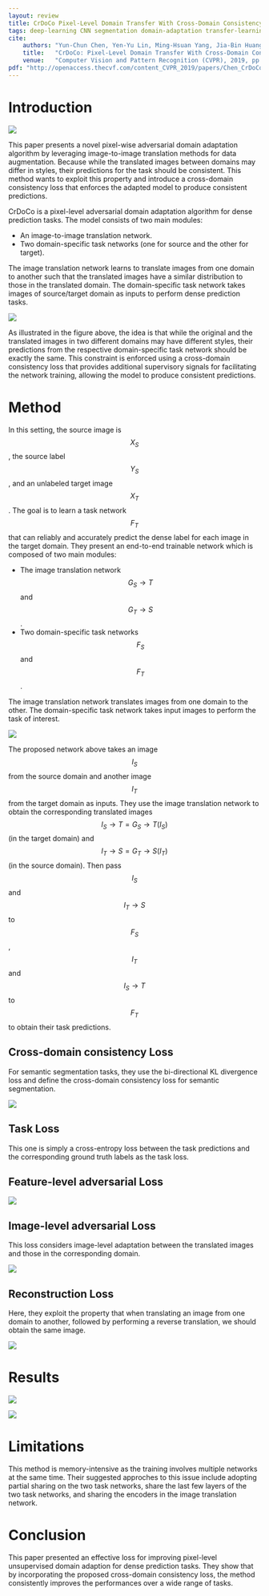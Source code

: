 ```yaml
---
layout: review
title: CrDoCo Pixel-Level Domain Transfer With Cross-Domain Consistency
tags: deep-learning CNN segmentation domain-adaptation transfer-learning adversarial 
cite:
    authors: "Yun-Chun Chen, Yen-Yu Lin, Ming-Hsuan Yang, Jia-Bin Huang"
    title:   "CrDoCo: Pixel-Level Domain Transfer With Cross-Domain Consistency"
    venue:   "Computer Vision and Pattern Recognition (CVPR), 2019, pp. 1791-1800"
pdf: "http://openaccess.thecvf.com/content_CVPR_2019/papers/Chen_CrDoCo_Pixel-Level_Domain_Transfer_With_Cross-Domain_Consistency_CVPR_2019_paper.pdf"
---
```



# Introduction

![](/article/images/CrDoCo/dataset.png)

This paper presents a novel pixel-wise adversarial domain adaptation algorithm by leveraging image-to-image translation methods for data augmentation.
Because while the translated images between domains may differ in styles, their predictions for the task should be consistent.
This method wants to exploit this property and introduce a cross-domain consistency loss that enforces the adapted model to produce consistent predictions.


CrDoCo is a pixel-level adversarial domain adaptation algorithm for dense prediction tasks.
The model consists of two main modules:
- An image-to-image translation network.
- Two domain-specific task networks (one for source and the other for target).

The image translation network learns to translate images from one domain to another such that the translated images have a similar distribution to those in the translated domain.
The domain-specific task network takes images of source/target domain as inputs to perform dense prediction tasks.

![](/article/images/CrDoCo/mainidea.png)

As illustrated in the figure above, the idea is that while the original and the translated images in two different domains may have different styles, their predictions from the respective domain-specific task network should be exactly the same.
This constraint is enforced using a cross-domain consistency loss that provides additional supervisory signals for facilitating the network training, allowing the model to produce consistent predictions.

# Method

In this setting, the source image is $$X_S$$, the source label $$Y_S$$, and an unlabeled target image $$X_T$$.
The goal is to learn a task network $$F_T$$ that can reliably and accurately predict the dense label for each image in the target domain.
They present an end-to-end trainable network which is composed of two main modules:
- The image translation network $$G_S \rightarrow T$$ and $$G_T \rightarrow S$$.
- Two domain-specific task networks $$F_S$$ and $$F_T$$.

The image translation network translates images from one domain to the other.
The domain-specific task network takes input images to perform the task of interest.

![](/article/images/CrDoCo/method.png)

The proposed network above takes an image $$I_S$$ from the source domain and another image $$I_T$$ from the target domain as inputs.
They use the image translation network to obtain the corresponding translated images $$I_S \rightarrow T = G_S \rightarrow T (I_S)$$ (in the target domain) and $$I_T \rightarrow S = G_T \rightarrow S(I_T)$$ (in the source domain).
Then pass $$I_S$$ and $$I_T \rightarrow S$$ to $$F_S$$, $$I_T$$ and $$I_S \rightarrow T$$ to $$F_T$$ to obtain their task predictions.

## Cross-domain consistency Loss

For semantic segmentation tasks, they use the bi-directional KL divergence loss and define the cross-domain consistency loss for semantic segmentation.

![](/article/images/CrDoCo/consistency.png)

## Task Loss

This one is simply a cross-entropy loss between the task predictions and the corresponding ground truth labels as the task loss.

## Feature-level adversarial Loss

![](/article/images/CrDoCo/feature-level.png)

## Image-level adversarial Loss

This loss considers image-level adaptation between the translated images and those in the corresponding domain.

![](/article/images/CrDoCo/image-level.png)

## Reconstruction Loss

Here, they exploit the property that when translating an image from one domain to another, followed by performing a reverse translation, we should obtain the same image.

![](/article/images/CrDoCo/reconstruction.png)

# Results

![](/article/images/CrDoCo/results.png)

![](/article/images/CrDoCo/otherresults.png)

# Limitations

This method is memory-intensive as the training involves multiple networks at the same time.
Their suggested approches to this issue include adopting partial sharing on the two task networks, share the last few layers of the two task networks, and sharing the encoders in the image translation network.

# Conclusion

This paper presented an effective loss for improving pixel-level unsupervised domain adaption for dense prediction tasks.
They show that by incorporating the proposed cross-domain consistency loss, the method consistently improves the performances over a wide range of tasks.

